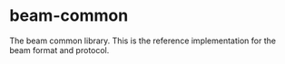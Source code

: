 beam-common
===========

The beam common library. This is the reference implementation for the beam 
format and protocol.
